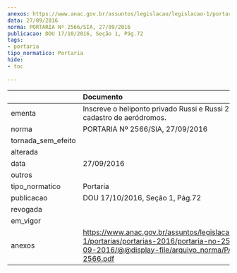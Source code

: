 ```yaml
---
anexos: https://www.anac.gov.br/assuntos/legislacao/legislacao-1/portarias/portarias-2016/portaria-no-2566-sia-27-09-2016/@@display-file/arquivo_norma/PA2016-2566.pdf
data: 27/09/2016
norma: PORTARIA Nº 2566/SIA, 27/09/2016
publicacao: DOU 17/10/2016, Seção 1, Pág.72
tags:
- portaria
tipo_normatico: Portaria
hide: 
- toc 
 
---
```


|                    | Documento                                                                                                                                                      |
|:-------------------|:---------------------------------------------------------------------------------------------------------------------------------------------------------------|
| ementa             | Inscreve o heliponto privado Russi e Russi 2 (SC) no cadastro de aeródromos.                                                                                   |
| norma              | PORTARIA Nº 2566/SIA, 27/09/2016                                                                                                                               |
| tornada_sem_efeito |                                                                                                                                                                |
| alterada           |                                                                                                                                                                |
| data               | 27/09/2016                                                                                                                                                     |
| outros             |                                                                                                                                                                |
| tipo_normatico     | Portaria                                                                                                                                                       |
| publicacao         | DOU 17/10/2016, Seção 1, Pág.72                                                                                                                                |
| revogada           |                                                                                                                                                                |
| em_vigor           |                                                                                                                                                                |
| anexos             | https://www.anac.gov.br/assuntos/legislacao/legislacao-1/portarias/portarias-2016/portaria-no-2566-sia-27-09-2016/@@display-file/arquivo_norma/PA2016-2566.pdf |